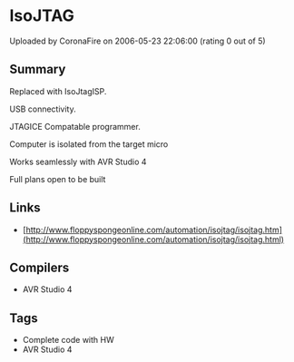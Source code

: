 # IsoJTAG

Uploaded by CoronaFire on 2006-05-23 22:06:00 (rating 0 out of 5)

## Summary

Replaced with IsoJtagISP.


USB connectivity.  

JTAGICE Compatable programmer.  

Computer is isolated from the target micro  

Works seamlessly with AVR Studio 4  

Full plans open to be built

## Links

- [http://www.floppyspongeonline.com/automation/isojtag/isojtag.htm](http://www.floppyspongeonline.com/automation/isojtag/isojtag.html)

## Compilers

- AVR Studio 4

## Tags

- Complete code with HW
- AVR Studio 4
